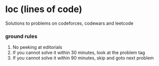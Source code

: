 # loc (lines of code)

Solutions to problems on codeforces, codewars and leetcode


### ground rules

1. No peeking at editorials
2. If you cannot solve it within 30 minutes, look at the problem tag
3. If you cannot solve it within 90 minutes, skip and goto next problem


